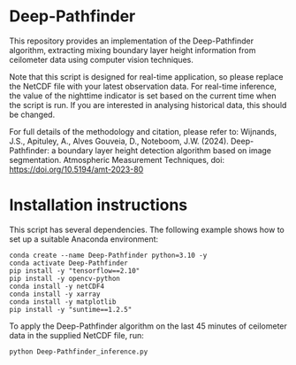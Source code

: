 # Deep-Pathfinder
This repository provides an implementation of the Deep-Pathfinder algorithm, extracting mixing boundary layer height information from ceilometer data using computer vision techniques.

Note that this script is designed for real-time application, so please replace the NetCDF file with your latest observation data. For real-time inference, the value of the nighttime indicator is set based on the current time when the script is run. If you are interested in analysing historical data, this should be changed.

For full details of the methodology and citation, please refer to: Wijnands, J.S., Apituley, A., Alves Gouveia, D., Noteboom, J.W. (2024). Deep-Pathfinder: a boundary layer height detection algorithm based on image segmentation. Atmospheric Measurement Techniques, doi: https://doi.org/10.5194/amt-2023-80

# Installation instructions

This script has several dependencies. The following example shows how to set up a suitable Anaconda environment:

```
conda create --name Deep-Pathfinder python=3.10 -y
conda activate Deep-Pathfinder
pip install -y "tensorflow==2.10"
pip install -y opencv-python
conda install -y netCDF4
conda install -y xarray
conda install -y matplotlib
pip install -y "suntime==1.2.5"
```

To apply the Deep-Pathfinder algorithm on the last 45 minutes of ceilometer data in the supplied NetCDF file, run:

```
python Deep-Pathfinder_inference.py
```
